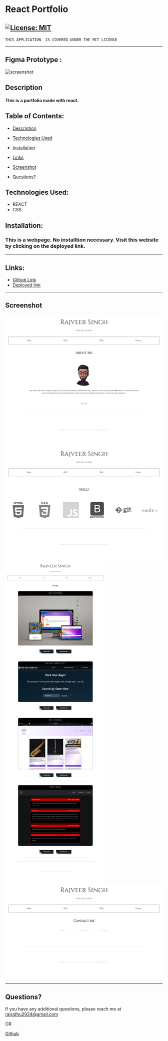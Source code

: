# React Portfolio



  ## [![License: MIT](https://img.shields.io/badge/License-MIT-yellow.svg)](https://opensource.org/licenses/MIT)
    THIS APPLICATION  IS COVERED UNDER THE MIT LICENSE

---
## Figma Prototype :
![screenshot](./public/Untitled%20%E2%80%93%20Figma.png)

## Description
#### This is a portfolio made with react. 

## Table of Contents:
  - [Description](#description)
  - [Technologies Used](#technologies-used)
  - [Installation](#installation)
  - [Links](#links)
  - [Screenshot](#screenshot)

- [Questions?](#questions)

## Technologies Used:
- REACT
- CSS

## Installation:
### This is a webpage. No installtion necessary. Visit this website by clicking on the deployed link.

---
## Links:

- [Github Link](https://github.com/rajveer-s/react-portfolio)
- [Deployed link](https://agile-badlands-41420.herokuapp.com/)

---
## Screenshot
![Screenshot](./public/Portfolio.png)
![Screenshot](./public/Portfolio2.png)
![Screenshot](./public/Portfolio5.png)
![Screenshot](./public/Portfolio4.png)

---

## Questions?
If you have any additional questions, please reach me at rajsidhu2924@gmail.com

OR
<br />

[Github](https://www.github.com/rajveer-s)


